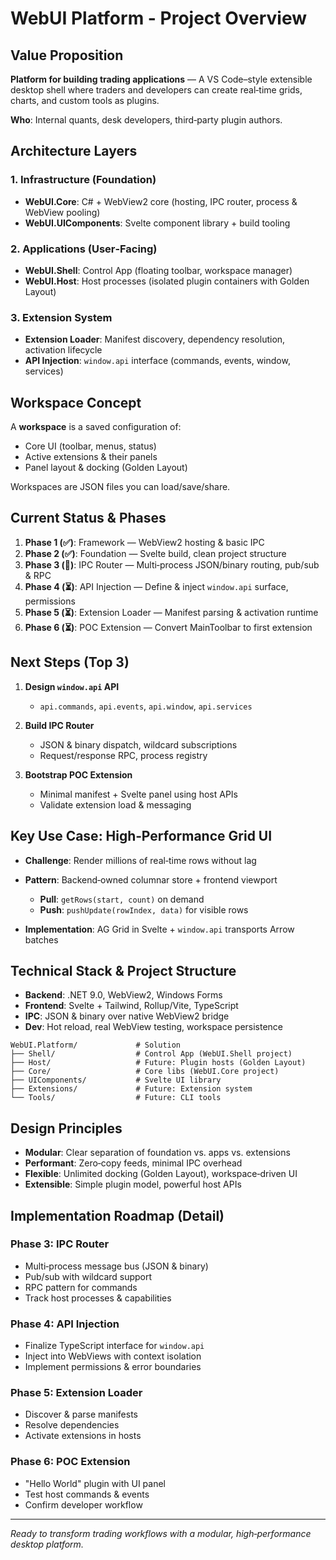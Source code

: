 # WebUI Platform - Project Overview

## Value Proposition

**Platform for building trading applications** — A VS Code–style extensible desktop shell where traders and developers can create real‑time grids, charts, and custom tools as plugins.

**Who**: Internal quants, desk developers, third‑party plugin authors.

## Architecture Layers

### 1. Infrastructure (Foundation)

* **WebUI.Core**: C# + WebView2 core (hosting, IPC router, process & WebView pooling)
* **WebUI.UIComponents**: Svelte component library + build tooling

### 2. Applications (User‑Facing)

* **WebUI.Shell**: Control App (floating toolbar, workspace manager)
* **WebUI.Host**: Host processes (isolated plugin containers with Golden Layout)

### 3. Extension System

* **Extension Loader**: Manifest discovery, dependency resolution, activation lifecycle
* **API Injection**: `window.api` interface (commands, events, window, services)

## Workspace Concept

A **workspace** is a saved configuration of:

* Core UI (toolbar, menus, status)
* Active extensions & their panels
* Panel layout & docking (Golden Layout)

Workspaces are JSON files you can load/save/share.

## Current Status & Phases

1. **Phase 1 (✅)**: Framework — WebView2 hosting & basic IPC
2. **Phase 2 (✅)**: Foundation — Svelte build, clean project structure
3. **Phase 3 (🔄)**: IPC Router — Multi‑process JSON/binary routing, pub/sub & RPC
4. **Phase 4 (⏳)**: API Injection — Define & inject `window.api` surface, permissions
5. **Phase 5 (⏳)**: Extension Loader — Manifest parsing & activation runtime
6. **Phase 6 (⏳)**: POC Extension — Convert MainToolbar to first extension

## Next Steps (Top 3)

1. **Design `window.api` API**

   * `api.commands`, `api.events`, `api.window`, `api.services`
2. **Build IPC Router**

   * JSON & binary dispatch, wildcard subscriptions
   * Request/response RPC, process registry
3. **Bootstrap POC Extension**

   * Minimal manifest + Svelte panel using host APIs
   * Validate extension load & messaging

## Key Use Case: High‑Performance Grid UI

* **Challenge**: Render millions of real‑time rows without lag
* **Pattern**: Backend‑owned columnar store + frontend viewport

  * **Pull**: `getRows(start, count)` on demand
  * **Push**: `pushUpdate(rowIndex, data)` for visible rows
* **Implementation**: AG Grid in Svelte + `window.api` transports Arrow batches

## Technical Stack & Project Structure

* **Backend**: .NET 9.0, WebView2, Windows Forms
* **Frontend**: Svelte + Tailwind, Rollup/Vite, TypeScript
* **IPC**: JSON & binary over native WebView2 bridge
* **Dev**: Hot reload, real WebView testing, workspace persistence

```
WebUI.Platform/             # Solution
├── Shell/                  # Control App (WebUI.Shell project)
├── Host/                   # Future: Plugin hosts (Golden Layout)
├── Core/                   # Core libs (WebUI.Core project)
├── UIComponents/           # Svelte UI library
├── Extensions/             # Future: Extension system
└── Tools/                  # Future: CLI tools
```

## Design Principles

* **Modular**: Clear separation of foundation vs. apps vs. extensions
* **Performant**: Zero‑copy feeds, minimal IPC overhead
* **Flexible**: Unlimited docking (Golden Layout), workspace‑driven UI
* **Extensible**: Simple plugin model, powerful host APIs

## Implementation Roadmap (Detail)

### Phase 3: IPC Router

* Multi‑process message bus (JSON & binary)
* Pub/sub with wildcard support
* RPC pattern for commands
* Track host processes & capabilities

### Phase 4: API Injection

* Finalize TypeScript interface for `window.api`
* Inject into WebViews with context isolation
* Implement permissions & error boundaries

### Phase 5: Extension Loader

* Discover & parse manifests
* Resolve dependencies
* Activate extensions in hosts

### Phase 6: POC Extension

* "Hello World" plugin with UI panel
* Test host commands & events
* Confirm developer workflow

---

*Ready to transform trading workflows with a modular, high‑performance desktop platform.*

